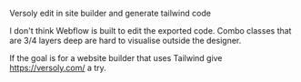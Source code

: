 Versoly edit in site builder and generate tailwind code

I don't think Webflow is built to edit the exported code. Combo classes that are 3/4 layers deep are hard to visualise outside the designer.

If the goal is for a website builder that uses Tailwind give https://versoly.com/ a try.